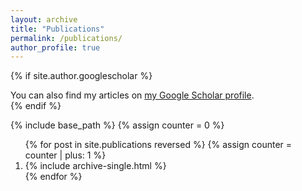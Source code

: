 ```yaml
---
layout: archive
title: "Publications"
permalink: /publications/
author_profile: true
---
```


{% if site.author.googlescholar %}
  <div class="wordwrap">You can also find my articles on <a href="{{site.author.googlescholar}}">my Google Scholar profile</a>.</div>
{% endif %}

{% include base_path %}
{% assign counter = 0 %}
<ol>
{% for post in site.publications reversed %}
  {% assign counter = counter | plus: 1 %}
  <li>
    {% include archive-single.html %}
  </li>
{% endfor %}
</ol>
